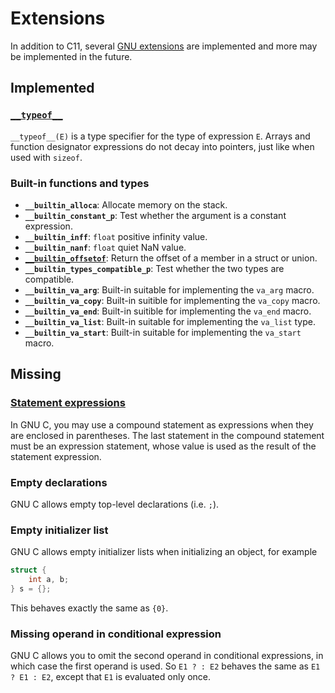 # Extensions

In addition to C11, several [GNU extensions] are implemented and more
may be implemented in the future.

## Implemented

### [`__typeof__`]

`__typeof__(E)` is a type specifier for the type of expression `E`. Arrays
and function designator expressions do not decay into pointers, just
like when used with `sizeof`.

### Built-in functions and types

- **`__builtin_alloca`**: Allocate memory on the stack.
- **`__builtin_constant_p`**: Test whether the argument is a constant expression.
- **`__builtin_inff`**: `float` positive infinity value.
- **`__builtin_nanf`**: `float` quiet NaN value.
- **[`__builtin_offsetof`]**: Return the offset of a member in a struct or union.
- **`__builtin_types_compatible_p`**: Test whether the two types are compatible.
- **`__builtin_va_arg`**: Built-in suitable for implementing the `va_arg` macro.
- **`__builtin_va_copy`**: Built-in suitible for implementing the `va_copy` macro.
- **`__builtin_va_end`**: Built-in suitible for implementing the `va_end` macro.
- **`__builtin_va_list`**: Built-in suitable for implementing the `va_list` type.
- **`__builtin_va_start`**: Built-in suitable for implementing the `va_start` macro.

## Missing

### [Statement expressions]

In GNU C, you may use a compound statement as expressions when they are
enclosed in parentheses. The last statement in the compound statement
must be an expression statement, whose value is used as the result of
the statement expression.

### Empty declarations

GNU C allows empty top-level declarations (i.e. `;`).

### Empty initializer list

GNU C allows empty initializer lists when initializing an object,
for example

```c
struct {
	int a, b;
} s = {};
```

This behaves exactly the same as `{0}`.

### Missing operand in conditional expression

GNU C allows you to omit the second operand in conditional expressions,
in which case the first operand is used. So `E1 ? : E2` behaves the same
as `E1 ? E1 : E2`, except that `E1` is evaluated only once.

[GNU extensions]: https://gcc.gnu.org/onlinedocs/gcc/C-Extensions.html
[`__typeof__`]: https://gcc.gnu.org/onlinedocs/gcc/Typeof.html
[`__builtin_offsetof`]: https://gcc.gnu.org/onlinedocs/gcc/Offsetof.html
[Statement expressions]: https://gcc.gnu.org/onlinedocs/gcc/Statement-Exprs.html
